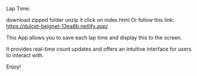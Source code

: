 Lap Time:

download zipped folder
unzip it
click on index.html
Or follow this link: https://dulcet-beignet-13ea8b.netlify.app/

This App allows you to save each lap time and display this to the screen.  

It provides real-time count updates and offers an intuitive interface for users to interact with.

Enjoy!
